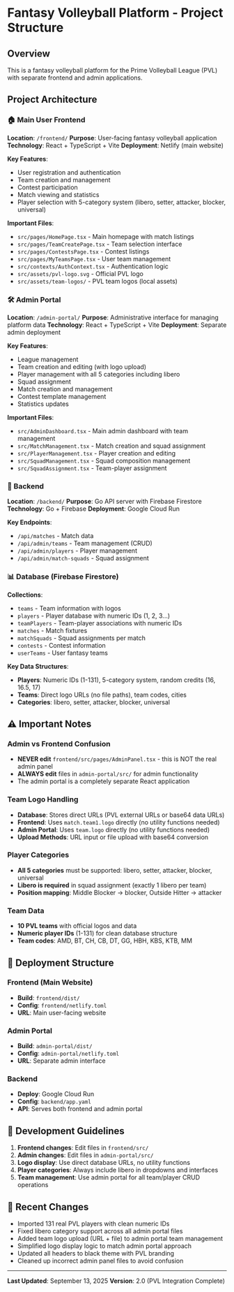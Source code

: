 # Fantasy Volleyball Platform - Project Structure

## Overview
This is a fantasy volleyball platform for the Prime Volleyball League (PVL) with separate frontend and admin applications.

## Project Architecture

### 🏠 Main User Frontend
**Location**: `/frontend/`
**Purpose**: User-facing fantasy volleyball application
**Technology**: React + TypeScript + Vite
**Deployment**: Netlify (main website)

**Key Features**:
- User registration and authentication
- Team creation and management
- Contest participation
- Match viewing and statistics
- Player selection with 5-category system (libero, setter, attacker, blocker, universal)

**Important Files**:
- `src/pages/HomePage.tsx` - Main homepage with match listings
- `src/pages/TeamCreatePage.tsx` - Team selection interface
- `src/pages/ContestsPage.tsx` - Contest listings
- `src/pages/MyTeamsPage.tsx` - User team management
- `src/contexts/AuthContext.tsx` - Authentication logic
- `src/assets/pvl-logo.svg` - Official PVL logo
- `src/assets/team-logos/` - PVL team logos (local assets)

### 🛠️ Admin Portal
**Location**: `/admin-portal/`
**Purpose**: Administrative interface for managing platform data
**Technology**: React + TypeScript + Vite
**Deployment**: Separate admin deployment

**Key Features**:
- League management
- Team creation and editing (with logo upload)
- Player management with all 5 categories including libero
- Squad assignment
- Match creation and management
- Contest template management
- Statistics updates

**Important Files**:
- `src/AdminDashboard.tsx` - Main admin dashboard with team management
- `src/MatchManagement.tsx` - Match creation and squad assignment
- `src/PlayerManagement.tsx` - Player creation and editing
- `src/SquadManagement.tsx` - Squad composition management
- `src/SquadAssignment.tsx` - Team-player assignment

### 🔧 Backend
**Location**: `/backend/`
**Purpose**: Go API server with Firebase Firestore
**Technology**: Go + Firebase
**Deployment**: Google Cloud Run

**Key Endpoints**:
- `/api/matches` - Match data
- `/api/admin/teams` - Team management (CRUD)
- `/api/admin/players` - Player management
- `/api/admin/match-squads` - Squad assignment

### 📊 Database (Firebase Firestore)

**Collections**:
- `teams` - Team information with logos
- `players` - Player database with numeric IDs (1, 2, 3...)
- `teamPlayers` - Team-player associations with numeric IDs
- `matches` - Match fixtures
- `matchSquads` - Squad assignments per match
- `contests` - Contest information
- `userTeams` - User fantasy teams

**Key Data Structures**:
- **Players**: Numeric IDs (1-131), 5-category system, random credits (16, 16.5, 17)
- **Teams**: Direct logo URLs (no file paths), team codes, cities
- **Categories**: libero, setter, attacker, blocker, universal

## ⚠️ Important Notes

### Admin vs Frontend Confusion
- **NEVER edit** `frontend/src/pages/AdminPanel.tsx` - this is NOT the real admin panel
- **ALWAYS edit** files in `admin-portal/src/` for admin functionality
- The admin portal is a completely separate React application

### Team Logo Handling
- **Database**: Stores direct URLs (PVL external URLs or base64 data URLs)
- **Frontend**: Uses `match.team1.logo` directly (no utility functions needed)
- **Admin Portal**: Uses `team.logo` directly (no utility functions needed)
- **Upload Methods**: URL input or file upload with base64 conversion

### Player Categories
- **All 5 categories** must be supported: libero, setter, attacker, blocker, universal
- **Libero is required** in squad assignment (exactly 1 libero per team)
- **Position mapping**: Middle Blocker → blocker, Outside Hitter → attacker

### Team Data
- **10 PVL teams** with official logos and data
- **Numeric player IDs** (1-131) for clean database structure
- **Team codes**: AMD, BT, CH, CB, DT, GG, HBH, KBS, KTB, MM

## 🚀 Deployment Structure

### Frontend (Main Website)
- **Build**: `frontend/dist/`
- **Config**: `frontend/netlify.toml`
- **URL**: Main user-facing website

### Admin Portal
- **Build**: `admin-portal/dist/`
- **Config**: `admin-portal/netlify.toml`
- **URL**: Separate admin interface

### Backend
- **Deploy**: Google Cloud Run
- **Config**: `backend/app.yaml`
- **API**: Serves both frontend and admin portal

## 📝 Development Guidelines

1. **Frontend changes**: Edit files in `frontend/src/`
2. **Admin changes**: Edit files in `admin-portal/src/`
3. **Logo display**: Use direct database URLs, no utility functions
4. **Player categories**: Always include libero in dropdowns and interfaces
5. **Team management**: Use admin portal for all team/player CRUD operations

## 🔄 Recent Changes

- Imported 131 real PVL players with clean numeric IDs
- Fixed libero category support across all admin portal files
- Added team logo upload (URL + file) to admin portal team management
- Simplified logo display logic to match admin portal approach
- Updated all headers to black theme with PVL branding
- Cleaned up incorrect admin panel files to avoid confusion

---
**Last Updated**: September 13, 2025
**Version**: 2.0 (PVL Integration Complete)